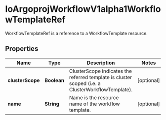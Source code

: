 

# IoArgoprojWorkflowV1alpha1WorkflowTemplateRef

WorkflowTemplateRef is a reference to a WorkflowTemplate resource.

## Properties

Name | Type | Description | Notes
------------ | ------------- | ------------- | -------------
**clusterScope** | **Boolean** | ClusterScope indicates the referred template is cluster scoped (i.e. a ClusterWorkflowTemplate). |  [optional]
**name** | **String** | Name is the resource name of the workflow template. |  [optional]



